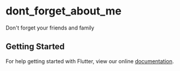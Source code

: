 # dont_forget_about_me

Don&#x27;t forget your friends and family

## Getting Started

For help getting started with Flutter, view our online
[documentation](https://flutter.io/).
